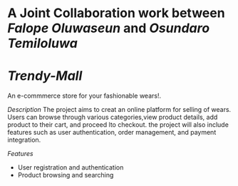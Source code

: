 # A Joint Collaboration work between *Falope Oluwaseun* and *Osundaro Temiloluwa*

# *Trendy-Mall*
An e-commmerce store for your fashionable wears!.

*Description*
The project aims to creat an online platform for selling of wears. Users can browse through various categories,view product details, add product to their cart, and proceed lto checkout. the project will also include features such as user authentication, order management, and payment integration.

*Features*
- User registration and authentication
- Product browsing and searching
